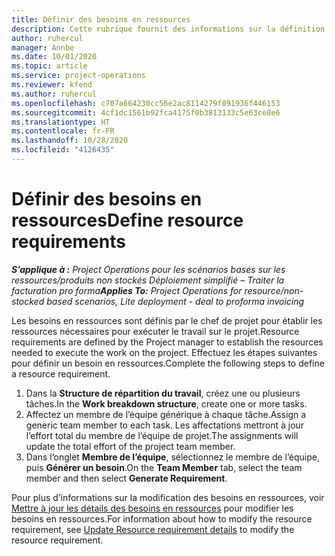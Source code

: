 ```yaml
---
title: Définir des besoins en ressources
description: Cette rubrique fournit des informations sur la définition des informations sur les besoins en ressources.
author: ruhercul
manager: Annbe
ms.date: 10/01/2020
ms.topic: article
ms.service: project-operations
ms.reviewer: kfend
ms.author: ruhercul
ms.openlocfilehash: c707a664230cc56e2ac8114279f091936f446153
ms.sourcegitcommit: 4cf1dc1561b92fca4175f0b3813133c5e63ce8e6
ms.translationtype: HT
ms.contentlocale: fr-FR
ms.lasthandoff: 10/28/2020
ms.locfileid: "4126435"
---
```

# <a name="define-resource-requirements"></a><span data-ttu-id="fb102-103">Définir des besoins en ressources</span><span class="sxs-lookup"><span data-stu-id="fb102-103">Define resource requirements</span></span>

<span data-ttu-id="fb102-104">_**S’applique à :** Project Operations pour les scénarios basés sur les ressources/produits non stockés Déploiement simplifié – Traiter la facturation pro forma_</span><span class="sxs-lookup"><span data-stu-id="fb102-104">_**Applies To:** Project Operations for resource/non-stocked based scenarios, Lite deployment - deal to proforma invoicing_</span></span>

<span data-ttu-id="fb102-105">Les besoins en ressources sont définis par le chef de projet pour établir les ressources nécessaires pour exécuter le travail sur le projet.</span><span class="sxs-lookup"><span data-stu-id="fb102-105">Resource requirements are defined by the Project manager to establish the resources needed to execute the work on the project.</span></span> <span data-ttu-id="fb102-106">Effectuez les étapes suivantes pour définir un besoin en ressources.</span><span class="sxs-lookup"><span data-stu-id="fb102-106">Complete the following steps to define a resource requirement.</span></span>

1.  <span data-ttu-id="fb102-107">Dans la **Structure de répartition du travail**, créez une ou plusieurs tâches.</span><span class="sxs-lookup"><span data-stu-id="fb102-107">In the **Work breakdown structure**, create one or more tasks.</span></span>
2.  <span data-ttu-id="fb102-108">Affectez un membre de l’équipe générique à chaque tâche.</span><span class="sxs-lookup"><span data-stu-id="fb102-108">Assign a generic team member to each task.</span></span> <span data-ttu-id="fb102-109">Les affectations mettront à jour l’effort total du membre de l’équipe de projet.</span><span class="sxs-lookup"><span data-stu-id="fb102-109">The assignments will update the total effort of the project team member.</span></span>
3.  <span data-ttu-id="fb102-110">Dans l’onglet **Membre de l’équipe**, sélectionnez le membre de l’équipe, puis **Générer un besoin**.</span><span class="sxs-lookup"><span data-stu-id="fb102-110">On the **Team Member** tab, select the team member and then select **Generate Requirement**.</span></span>

<span data-ttu-id="fb102-111">Pour plus d’informations sur la modification des besoins en ressources, voir [Mettre à jour les détails des besoins en ressources](define-resource-requirements.md) pour modifier les besoins en ressources.</span><span class="sxs-lookup"><span data-stu-id="fb102-111">For information about how to modify the resource requirement, see [Update Resource requirement details](define-resource-requirements.md) to modify the resource requirement.</span></span>